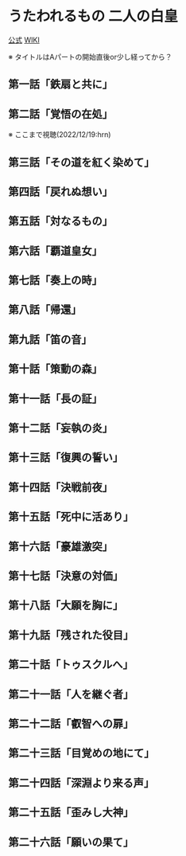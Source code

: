 # うたわれるもの 二人の白皇

[公式](https://utawarerumono.jp/) 
[WIKI](https://ja.wikipedia.org/wiki/%E3%81%86%E3%81%9F%E3%82%8F%E3%82%8C%E3%82%8B%E3%82%82%E3%81%AE_%E4%BA%8C%E4%BA%BA%E3%81%AE%E7%99%BD%E7%9A%87) 

※ タイトルはAパートの開始直後or少し経ってから？

## 第一話「鉄扇と共に」

## 第二話「覚悟の在処」

※ ここまで視聴(2022/12/19:hrn)

## 第三話「その道を紅く染めて」

## 第四話「戻れぬ想い」

## 第五話「対なるもの」

## 第六話「覇道皇女」

## 第七話「奏上の時」

## 第八話「帰還」

## 第九話「笛の音」

## 第十話「策動の森」

## 第十一話「長の証」

## 第十二話「妄執の炎」

## 第十三話「復興の誓い」

## 第十四話「決戦前夜」

## 第十五話「死中に活あり」

## 第十六話「豪雄激突」

## 第十七話「決意の対価」

## 第十八話「大願を胸に」

## 第十九話「残された役目」

## 第二十話「トゥスクルへ」

## 第二十一話「人を継ぐ者」

## 第二十二話「叡智への扉」

## 第二十三話「目覚めの地にて」

## 第二十四話「深淵より来る声」

## 第二十五話「歪みし大神」

## 第二十六話「願いの果て」
